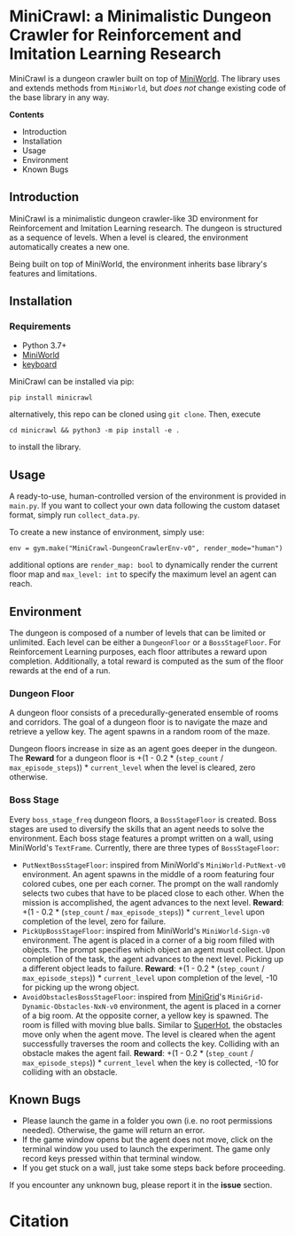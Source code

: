 # MiniCrawl: a Minimalistic Dungeon Crawler for Reinforcement and Imitation Learning Research

MiniCrawl is a dungeon crawler built on top of [MiniWorld](https://github.com/Farama-Foundation/Miniworld). The library 
uses and extends methods from `MiniWorld`, but _does not_ change existing code of the base library in any way. 

**Contents**

- Introduction
- Installation
- Usage
- Environment
- Known Bugs

## Introduction
MiniCrawl is a minimalistic dungeon crawler-like 3D environment for Reinforcement and Imitation Learning research. 
The dungeon is structured as a sequence of levels. When a level is cleared, the environment automatically creates a
new one.

Being built on top of MiniWorld, the environment inherits base library's features and limitations.
## Installation
### Requirements
- Python 3.7+
- [MiniWorld](https://github.com/Farama-Foundation/Miniworld)
- [keyboard](https://pypi.org/project/keyboard/)

MiniCrawl can be installed via pip:

    pip install minicrawl

alternatively, this repo can be cloned using `git clone`. Then, execute

    cd minicrawl && python3 -m pip install -e .

to install the library.
## Usage
A ready-to-use, human-controlled version of the environment is provided in `main.py`. If you want to collect your own
data following the custom dataset format, simply run `collect_data.py`.

To create a new instance of environment, simply use:

    env = gym.make("MiniCrawl-DungeonCrawlerEnv-v0", render_mode="human")

additional options are `render_map: bool` to dynamically render the current floor map and `max_level: int` to specify
the maximum level an agent can reach.

## Environment
The dungeon is composed of a number of levels that can be limited or unlimited. Each level can be either a `DungeonFloor` 
or a `BossStageFloor`. For Reinforcement Learning purposes, each floor attributes a reward upon completion. Additionally,
a total reward is computed as the sum of the floor rewards at the end of a run.

### Dungeon Floor
A dungeon floor consists of a precedurally-generated ensemble of rooms and corridors. The goal of a dungeon floor is to
navigate the maze and retrieve a yellow key. The agent spawns in a random room of the maze.

Dungeon floors increase in size as an agent goes deeper in the dungeon. The **Reward** for a dungeon floor is
+(1 - 0.2 * (`step_count` / `max_episode_steps`)) * `current_level` when the level is cleared, zero otherwise.

### Boss Stage
Every `boss_stage_freq` dungeon floors, a `BossStageFloor` is created. Boss stages are used to diversify the skills that
an agent needs to solve the environment. Each boss stage features a prompt written on a wall, using MiniWorld's `TextFrame`.
Currently, there are three types of `BossStageFloor`:
- `PutNextBossStageFloor`: inspired from MiniWorld's `MiniWorld-PutNext-v0` environment. An agent spawns in the middle
of a room featuring four colored cubes, one per each corner. The prompt on the wall randomly selects two cubes that have
to be placed close to each other. When the mission is accomplished, the agent advances to the next level. **Reward**:
+(1 - 0.2 * (`step_count` / `max_episode_steps`)) * `current_level` upon completion of the level, zero for failure.
- `PickUpBossStageFloor`: inspired from MiniWorld's `MiniWorld-Sign-v0` environment. The agent is placed in a corner of
a big room filled with objects. The prompt specifies which object an agent must collect. Upon completion of the task, 
the agent advances to the next level. Picking up a different object leads to failure. **Reward**:
+(1 - 0.2 * (`step_count` / `max_episode_steps`)) * `current_level` upon completion of the level, -10 for picking up 
the wrong object.
- `AvoidObstaclesBossStageFloor`: inspired from [MiniGrid](https://github.com/Farama-Foundation/Minigrid)'s 
`MiniGrid-Dynamic-Obstacles-NxN-v0` environment, the agent is placed in a corner of a big room. At the opposite corner,
a yellow key is spawned. The room is filled with moving blue balls. Similar to [SuperHot](https://superhotgame.com/), the
obstacles move only when the agent move. The level is cleared when the agent successfully traverses the room and
collects the key. Colliding with an obstacle makes the agent fail. **Reward**: 
+(1 - 0.2 * (`step_count` / `max_episode_steps`)) * `current_level` when the key is collected, -10 for colliding with 
an obstacle.

## Known Bugs
- Please launch the game in a folder you own (i.e. no root permissions needed). Otherwise, the game will return an error.
- If the game window opens but the agent does not move, click on the
  terminal window you used to launch the experiment. The game only record
  keys pressed within that terminal window.
- If you get stuck on a wall, just take some steps back before proceeding.

If you encounter any unknown bug, please report it in the **issue** section.

# Citation